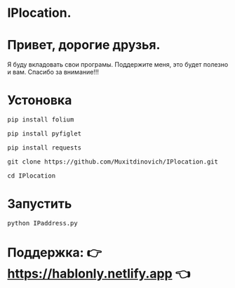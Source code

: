 # IPlocation.
# Привет, дорогие друзья.
Я буду вкладовать свои програмы. Поддержите меня, это будет полезно и вам. Спасибо за внимание!!!
# Устоновка
<pre>
pip install folium

pip install pyfiglet

pip install requests

git clone https://github.com/Muxitdinovich/IPlocation.git

cd IPlocation
</pre>
# Запустить
<pre>
python IPaddress.py
</pre>
# Поддержка: 👉 https://hablonly.netlify.app 👈
